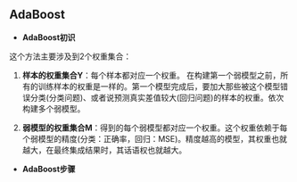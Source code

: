 ## AdaBoost

* **AdaBoost初识**

这个方法主要涉及到2个权重集合：

1. **样本的权重集合Y**：每个样本都对应一个权重。 在构建第一个弱模型之前，所有的训练样本的权重是一样的。第一个模型完成后，要加大那些被这个模型错误分类(分类问题)、或者说预测真实差值较大(回归问题)的样本的权重。依次构建多个弱模型。

2. **弱模型的权重集合M**：得到的每个弱模型都对应一个权重。这个权重依赖于每个弱模型的精度(分类：正确率，回归：MSE)。精度越高的模型，其权重也就越大，在最终集成结果时，其话语权也就越大。

* **AdaBoost步骤**
